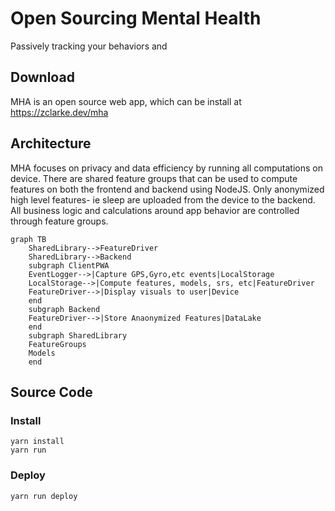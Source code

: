 # Open Sourcing Mental Health
Passively tracking your behaviors and 


## Download
MHA is an open source web app, which can be install at https://zclarke.dev/mha


## Architecture
MHA focuses on privacy and data efficiency by running all computations on device. There are shared feature groups that can be used to compute features on both the frontend and backend using NodeJS. Only anonymized high level features- ie sleep are uploaded from the device to the backend. All business logic and calculations around app behavior are controlled through feature groups.

```mermaid
graph TB
    SharedLibrary-->FeatureDriver
    SharedLibrary-->Backend
    subgraph ClientPWA
    EventLogger-->|Capture GPS,Gyro,etc events|LocalStorage
    LocalStorage-->|Compute features, models, srs, etc|FeatureDriver
    FeatureDriver-->|Display visuals to user|Device
    end
    subgraph Backend
    FeatureDriver-->|Store Anaonymized Features|DataLake
    end
    subgraph SharedLibrary
    FeatureGroups
    Models
    end
``` 

## Source Code

### Install
```
yarn install
yarn run
```

### Deploy
```
yarn run deploy
```
